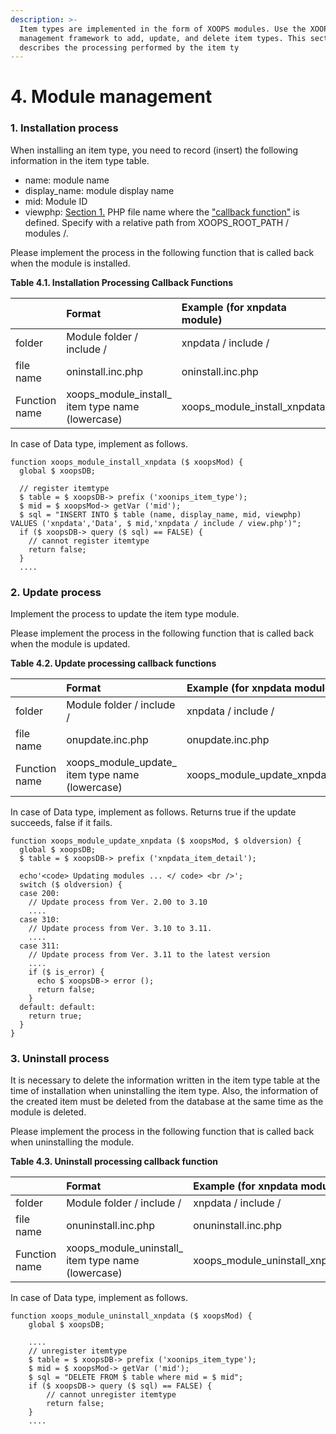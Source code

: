 ```yaml
---
description: >-
  Item types are implemented in the form of XOOPS modules. Use the XOOPS module
  management framework to add, update, and delete item types. This section
  describes the processing performed by the item ty
---
```


# 4. Module management

### 1. Installation process

When installing an item type, you need to record \(insert\) the following information in the item type table.

* name: module name
* display\_name: module display name
* mid: Module ID
* viewphp: [Section 1.](https://xoonips.osdn.jp/manuals/itemtype-340/itemtype.html#itemtype.callback) PHP file name where the ["callback function"](https://xoonips.osdn.jp/manuals/itemtype-340/itemtype.html#itemtype.callback) is defined. Specify with a relative path from XOOPS\_ROOT\_PATH / modules /.

Please implement the process in the following function that is called back when the module is installed.

**Table 4.1. Installation Processing Callback Functions**

|  | Format | Example \(for xnpdata module\) |
| :--- | :--- | :--- |
| folder | Module folder / include / | xnpdata / include / |
| file name | oninstall.inc.php | oninstall.inc.php |
| Function name | xoops\_module\_install\_ item type name \(lowercase\) | xoops\_module\_install\_xnpdata |

In case of Data type, implement as follows.

```text
function xoops_module_install_xnpdata ($ xoopsMod) {
  global $ xoopsDB;

  // register itemtype
  $ table = $ xoopsDB-> prefix ('xoonips_item_type');
  $ mid = $ xoopsMod-> getVar ('mid');
  $ sql = "INSERT INTO $ table (name, display_name, mid, viewphp) VALUES ('xnpdata','Data', $ mid,'xnpdata / include / view.php')";
  if ($ xoopsDB-> query ($ sql) == FALSE) {
    // cannot register itemtype
    return false;
  }
  ....
```

### 2. Update process

Implement the process to update the item type module.

Please implement the process in the following function that is called back when the module is updated.

**Table 4.2. Update processing callback functions**

|  | Format | Example \(for xnpdata module\) |
| :--- | :--- | :--- |
| folder | Module folder / include / | xnpdata / include / |
| file name | onupdate.inc.php | onupdate.inc.php |
| Function name | xoops\_module\_update\_ item type name \(lowercase\) | xoops\_module\_update\_xnpdata |

In case of Data type, implement as follows. Returns true if the update succeeds, false if it fails.

```text
function xoops_module_update_xnpdata ($ xoopsMod, $ oldversion) {
  global $ xoopsDB;
  $ table = $ xoopsDB-> prefix ('xnpdata_item_detail');

  echo'<code> Updating modules ... </ code> <br />';
  switch ($ oldversion) {
  case 200:
    // Update process from Ver. 2.00 to 3.10
    ....
  case 310:
    // Update process from Ver. 3.10 to 3.11.
    ....
  case 311:
    // Update process from Ver. 3.11 to the latest version
    ....
    if ($ is_error) {
      echo $ xoopsDB-> error ();
      return false;
    }
  default: default:
    return true;
  }
}
```

### 3. Uninstall process

It is necessary to delete the information written in the item type table at the time of installation when uninstalling the item type. Also, the information of the created item must be deleted from the database at the same time as the module is deleted.

Please implement the process in the following function that is called back when uninstalling the module.

**Table 4.3. Uninstall processing callback function**

|  | Format | Example \(for xnpdata module\) |
| :--- | :--- | :--- |
| folder | Module folder / include / | xnpdata / include / |
| file name | onuninstall.inc.php | onuninstall.inc.php |
| Function name | xoops\_module\_uninstall\_ item type name \(lowercase\) | xoops\_module\_uninstall\_xnpdata |

In case of Data type, implement as follows.

```text
function xoops_module_uninstall_xnpdata ($ xoopsMod) {
	global $ xoopsDB;
	
    ....
	// unregister itemtype
	$ table = $ xoopsDB-> prefix ('xoonips_item_type');
	$ mid = $ xoopsMod-> getVar ('mid');
	$ sql = "DELETE FROM $ table where mid = $ mid";
	if ($ xoopsDB-> query ($ sql) == FALSE) {
		// cannot unregister itemtype
		return false;
	}
    ....

```


